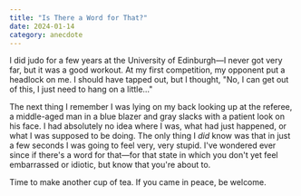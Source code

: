 ```yaml
---
title: "Is There a Word for That?"
date: 2024-01-14
category: anecdote
---
```


I did judo for a few years at the University of Edinburgh—I never got very far,
but it was a good workout.
At my first competition,
my opponent put a headlock on me.
I should have tapped out,
but I thought, "No, I can get out of this,
I just need to hang on a little…"

The next thing I remember
I was lying on my back looking up at the referee,
a middle-aged man in a blue blazer and gray slacks
with a patient look on his face.
I had absolutely no idea where I was,
what had just happened,
or what I was supposed to be doing.
The only thing I *did* know was that in just a few seconds
I was going to feel very, very stupid.
I've wondered ever since if there's a word for that—for
that state in which you don't yet feel embarrassed or idiotic,
but know that you're about to.

Time to make another cup of tea.
If you came in peace, be welcome.
